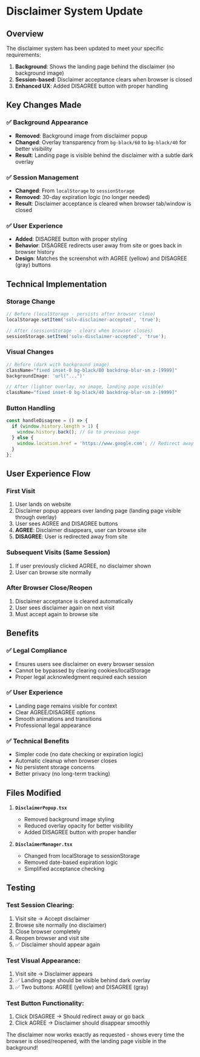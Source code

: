 # Disclaimer System Update

## Overview
The disclaimer system has been updated to meet your specific requirements:

1. **Background**: Shows the landing page behind the disclaimer (no background image)
2. **Session-based**: Disclaimer acceptance clears when browser is closed
3. **Enhanced UX**: Added DISAGREE button with proper handling

## Key Changes Made

### ✅ **Background Appearance**
- **Removed**: Background image from disclaimer popup
- **Changed**: Overlay transparency from `bg-black/60` to `bg-black/40` for better visibility
- **Result**: Landing page is visible behind the disclaimer with a subtle dark overlay

### ✅ **Session Management**
- **Changed**: From `localStorage` to `sessionStorage`
- **Removed**: 30-day expiration logic (no longer needed)
- **Result**: Disclaimer acceptance is cleared when browser tab/window is closed

### ✅ **User Experience**
- **Added**: DISAGREE button with proper styling
- **Behavior**: DISAGREE redirects user away from site or goes back in browser history
- **Design**: Matches the screenshot with AGREE (yellow) and DISAGREE (gray) buttons

## Technical Implementation

### Storage Change
```typescript
// Before (localStorage - persists after browser close)
localStorage.setItem('solv-disclaimer-accepted', 'true');

// After (sessionStorage - clears when browser closes)
sessionStorage.setItem('solv-disclaimer-accepted', 'true');
```

### Visual Changes
```typescript
// Before (dark with background image)
className="fixed inset-0 bg-black/80 backdrop-blur-sm z-[9999]"
backgroundImage: 'url("...")'

// After (lighter overlay, no image, landing page visible)
className="fixed inset-0 bg-black/40 backdrop-blur-sm z-[9999]"
```

### Button Handling
```typescript
const handleDisagree = () => {
  if (window.history.length > 1) {
    window.history.back(); // Go to previous page
  } else {
    window.location.href = 'https://www.google.com'; // Redirect away
  }
};
```

## User Experience Flow

### First Visit
1. User lands on website
2. Disclaimer popup appears over landing page (landing page visible through overlay)
3. User sees AGREE and DISAGREE buttons
4. **AGREE**: Disclaimer disappears, user can browse site
5. **DISAGREE**: User is redirected away from site

### Subsequent Visits (Same Session)
1. If user previously clicked AGREE, no disclaimer shown
2. User can browse site normally

### After Browser Close/Reopen
1. Disclaimer acceptance is cleared automatically
2. User sees disclaimer again on next visit
3. Must accept again to browse site

## Benefits

### ✅ **Legal Compliance**
- Ensures users see disclaimer on every browser session
- Cannot be bypassed by clearing cookies/localStorage
- Proper legal acknowledgment required each session

### ✅ **User Experience**
- Landing page remains visible for context
- Clear AGREE/DISAGREE options
- Smooth animations and transitions
- Professional legal appearance

### ✅ **Technical Benefits**
- Simpler code (no date checking or expiration logic)
- Automatic cleanup when browser closes
- No persistent storage concerns
- Better privacy (no long-term tracking)

## Files Modified

1. **`DisclaimerPopup.tsx`**
   - Removed background image styling
   - Reduced overlay opacity for better visibility
   - Added DISAGREE button with proper handler

2. **`DisclaimerManager.tsx`**
   - Changed from localStorage to sessionStorage
   - Removed date-based expiration logic
   - Simplified acceptance checking

## Testing

### Test Session Clearing:
1. Visit site → Accept disclaimer
2. Browse site normally (no disclaimer)
3. Close browser completely
4. Reopen browser and visit site
5. ✅ Disclaimer should appear again

### Test Visual Appearance:
1. Visit site → Disclaimer appears
2. ✅ Landing page should be visible behind dark overlay
3. ✅ Two buttons: AGREE (yellow) and DISAGREE (gray)

### Test Button Functionality:
1. Click DISAGREE → Should redirect away or go back
2. Click AGREE → Disclaimer should disappear smoothly

The disclaimer now works exactly as requested - shows every time the browser is closed/reopened, with the landing page visible in the background!
